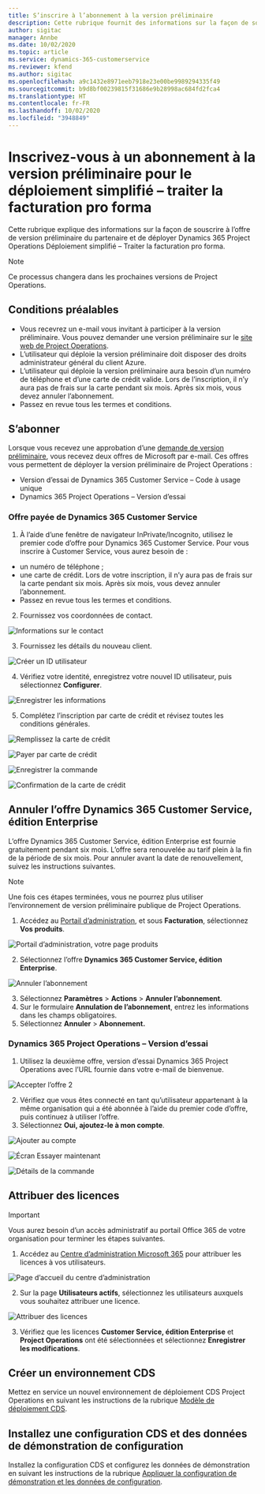 ```yaml
---
title: S’inscrire à l’abonnement à la version préliminaire
description: Cette rubrique fournit des informations sur la façon de souscrire et de déployer le déploiement simplifié de Project Operations – Traiter la facturation pro forma.
author: sigitac
manager: Annbe
ms.date: 10/02/2020
ms.topic: article
ms.service: dynamics-365-customerservice
ms.reviewer: kfend
ms.author: sigitac
ms.openlocfilehash: a9c1432e8971eeb7918e23e00be9989294335f49
ms.sourcegitcommit: b9d8bf00239815f31686e9b28998ac684fd2fca4
ms.translationtype: HT
ms.contentlocale: fr-FR
ms.lasthandoff: 10/02/2020
ms.locfileid: "3948849"
---
```

# <a name="sign-up-for-a-preview-subscription-for-lite-deployment--deal-to-proforma-invoicing"></a>Inscrivez-vous à un abonnement à la version préliminaire pour le déploiement simplifié – traiter la facturation pro forma

Cette rubrique explique des informations sur la façon de souscrire à l’offre de version préliminaire du partenaire et de déployer Dynamics 365 Project Operations Déploiement simplifié – Traiter la facturation pro forma.

> [!NOTE]
> Ce processus changera dans les prochaines versions de Project Operations.

## <a name="prerequisites"></a>Conditions préalables

- Vous recevrez un e-mail vous invitant à participer à la version préliminaire. Vous pouvez demander une version préliminaire sur le [site web de Project Operations](https://dynamics.microsoft.com/en-us/project-operations/overview/).
- L’utilisateur qui déploie la version préliminaire doit disposer des droits administrateur général du client Azure.
- L’utilisateur qui déploie la version préliminaire aura besoin d’un numéro de téléphone et d’une carte de crédit valide. Lors de l’inscription, il n’y aura pas de frais sur la carte pendant six mois. Après six mois, vous devez annuler l’abonnement. 
- Passez en revue tous les termes et conditions.

## <a name="subscribe"></a>S’abonner

Lorsque vous recevez une approbation d’une [demande de version préliminaire](https://forms.office.com/FormsPro/Pages/ResponsePage.aspx?id=v4j5cvGGr0GRqy180BHbR56j8lZs0FdAvwT75_WNFyxUMkRDV1NYQU5TNjE2VjhKOVBUNVg2R0s1NC4u), vous recevez deux offres de Microsoft par e-mail. Ces offres vous permettent de déployer la version préliminaire de Project Operations :

- Version d’essai de Dynamics 365 Customer Service – Code à usage unique
- Dynamics 365 Project Operations – Version d’essai

### <a name="dynamics-365-customer-service-paid-offer"></a>Offre payée de Dynamics 365 Customer Service

1. À l’aide d’une fenêtre de navigateur InPrivate/Incognito, utilisez le premier code d’offre pour Dynamics 365 Customer Service. Pour vous inscrire à Customer Service, vous aurez besoin de :

- un numéro de téléphone ;
- une carte de crédit. Lors de votre inscription, il n’y aura pas de frais sur la carte pendant six mois. Après six mois, vous devez annuler l’abonnement.
- Passez en revue tous les termes et conditions.

2. Fournissez vos coordonnées de contact.

![Informations sur le contact](./media/1ContactInformation.png)

3. Fournissez les détails du nouveau client.

![Créer un ID utilisateur](./media/2CreateUserID.png)

4. Vérifiez votre identité, enregistrez votre nouvel ID utilisateur, puis sélectionnez **Configurer**.

![Enregistrer les informations](./media/3SaveInfo.png)

5. Complétez l’inscription par carte de crédit et révisez toutes les conditions générales. 

![Remplissez la carte de crédit](./media/4CompleteCreditCard.png)

![Payer par carte de crédit](./media/5CreditCardCheckout.png)

![Enregistrer la commande](./media/6SaveOrder.png)

![Confirmation de la carte de crédit](./media/7Confirmation.png)

## <a name="cancel-the-dynamics-365-customer-service-enterprise-offer"></a>Annuler l’offre Dynamics 365 Customer Service, édition Enterprise

L’offre Dynamics 365 Customer Service, édition Enterprise est fournie gratuitement pendant six mois. L’offre sera renouvelée au tarif plein à la fin de la période de six mois. Pour annuler avant la date de renouvellement, suivez les instructions suivantes. 

> [!NOTE]
> Une fois ces étapes terminées, vous ne pourrez plus utiliser l’environnement de version préliminaire publique de Project Operations.

1. Accédez au [Portail d’administration](https://admin.microsoft.com/), et sous **Facturation**, sélectionnez **Vos produits**.

![Portail d’administration, votre page produits](./media/8AdminPortal.png)

2. Sélectionnez l’offre **Dynamics 365 Customer Service, édition Enterprise**.

![Annuler l’abonnement](./media/9CancelSubscription.png)

3. Sélectionnez **Paramètres** > **Actions** > **Annuler l’abonnement**.
4. Sur le formulaire **Annulation de l’abonnement**, entrez les informations dans les champs obligatoires.
5. Sélectionnez **Annuler** > **Abonnement.**

### <a name="dynamics-365-project-operations--preview-trial"></a>Dynamics 365 Project Operations – Version d’essai

1. Utilisez la deuxième offre, version d’essai Dynamics 365 Project Operations avec l’URL fournie dans votre e-mail de bienvenue.

![Accepter l’offre 2](./media/10RedeemOffer2.png)

2. Vérifiez que vous êtes connecté en tant qu’utilisateur appartenant à la même organisation qui a été abonnée à l’aide du premier code d’offre, puis continuez à utiliser l’offre. 
3. Sélectionnez **Oui, ajoutez-le à mon compte**.

![Ajouter au compte](./media/11AddToAccount.png)

![Écran Essayer maintenant](./media/12TryNow.png)

![Détails de la commande](./media/13Confirmation.png)

## <a name="assign-licenses"></a>Attribuer des licences

> [!IMPORTANT]
> Vous aurez besoin d’un accès administratif au portail Office 365 de votre organisation pour terminer les étapes suivantes.

1. Accédez au [Centre d’administration Microsoft 365](https://portal.office.com/) pour attribuer les licences à vos utilisateurs.

![Page d’accueil du centre d’administration](./media/14AdminPortal.png)

2. Sur la page **Utilisateurs actifs**, sélectionnez les utilisateurs auxquels vous souhaitez attribuer une licence.

![Attribuer des licences](./media/15AssignLicenses.png)

3. Vérifiez que les licences **Customer Service, édition Enterprise** et **Project Operations** ont été sélectionnées et sélectionnez **Enregistrer les modifications**.

## <a name="create-a-new-cds-environment"></a>Créer un environnement CDS

Mettez en service un nouvel environnement de déploiement CDS Project Operations en suivant les instructions de la rubrique [Modèle de déploiement CDS](lite-deployment.md).

## <a name="install-a-cds-configuration-and-setup-demo-data"></a>Installez une configuration CDS et des données de démonstration de configuration

Installez la configuration CDS et configurez les données de démonstration en suivant les instructions de la rubrique [Appliquer la configuration de démonstration et les données de configuration](lite-apply-demo-setup-config-data.md).
